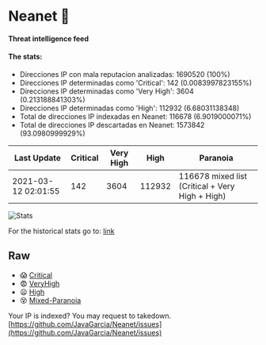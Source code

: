 # Neanet :hocho:
#### Threat intelligence feed
#### The stats:

- Direcciones IP con mala reputacion analizadas: 1690520 (100%)
- Direcciones IP determinadas como 'Critical':  142 (0.0083997823155%)
- Direcciones IP determinadas como 'Very High':  3604 (0.213188841303%)
- Direcciones IP determinadas como 'High':  112932 (6.68031138348)
- Total de direcciones IP indexadas en Neanet:  116678 (6.9019000071%)
- Total de direcciones IP descartadas en Neanet:  1573842 (93.0980999929%)

| Last Update | Critical | Very High | High | Paranoia |
| --- | --- | --- | --- | --- |
| 2021-03-12 02:01:55 | 142 | 3604 | 112932 | 116678 mixed list (Critical + Very High + High)|

![Stats](https://docs.google.com/spreadsheets/d/e/2PACX-1vSnaNMIXVabIpDJjufMlzH7poXnshF3mgd8Is1g9ytUEzVsP5my4Trn8f-xkoLLQ38xpL3HtmUexLo6/pubchart?oid=501124687&format=image)

For the historical stats go to: [link](/stats.csv)
## Raw
- :scream: [Critical](https://raw.githubusercontent.com/JavaGarcia/Neanet/master/blacklists/neanet_critical.txt)
- :fearful: [VeryHigh](https://raw.githubusercontent.com/JavaGarcia/Neanet/master/blacklists/neanet_veryHigh.txtt)
- :frowning: [High](https://raw.githubusercontent.com/JavaGarcia/Neanet/master/blacklists/neanet_high.txt)
- :dizzy_face: [Mixed-Paranoia](https://raw.githubusercontent.com/JavaGarcia/Neanet/master/blacklists/neanet_all.txt)


Your IP is indexed? You may request to takedown. [https://github.com/JavaGarcia/Neanet/issues](https://github.com/JavaGarcia/Neanet/issues)































































































































































































































































































































































































































































































































































































































































































































































































































































































































































































































































































































































































































































































































































































































































































































































































































































































































































































































































































































































































































































































































































































































































































































































































































































































































































































































































































































































































































































































































































































































































































































































































































































































































































































































































































































































































































































































































































































































































































































































































































































































































































































































































































































































































































































































































































































































































































































































































































































































































































































